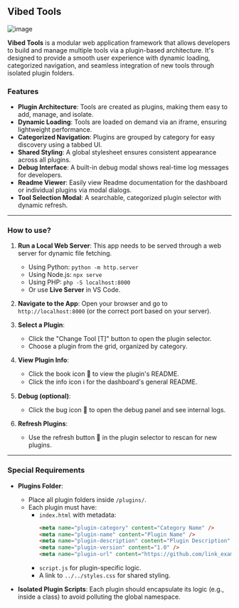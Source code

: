 ## Vibed Tools
![image](https://github.com/user-attachments/assets/25100601-fbca-4408-a966-cfecc9709b3f)

**Vibed Tools** is a modular web application framework that allows developers to build and manage multiple tools via a plugin-based architecture. It's designed to provide a smooth user experience with dynamic loading, categorized navigation, and seamless integration of new tools through isolated plugin folders.

### Features

- **Plugin Architecture**: Tools are created as plugins, making them easy to add, manage, and isolate.
- **Dynamic Loading**: Tools are loaded on demand via an iframe, ensuring lightweight performance.
- **Categorized Navigation**: Plugins are grouped by category for easy discovery using a tabbed UI.
- **Shared Styling**: A global stylesheet ensures consistent appearance across all plugins.
- **Debug Interface**: A built-in debug modal shows real-time log messages for developers.
- **Readme Viewer**: Easily view Readme documentation for the dashboard or individual plugins via modal dialogs.
- **Tool Selection Modal**: A searchable, categorized plugin selector with dynamic refresh.

---

### How to use?

1. **Run a Local Web Server**:
   This app needs to be served through a web server for dynamic file fetching.

   - Using Python: `python -m http.server`
   - Using Node.js: `npx serve`
   - Using PHP: `php -S localhost:8000`
   - Or use **Live Server** in VS Code.

2. **Navigate to the App**:
   Open your browser and go to `http://localhost:8000` (or the correct port based on your server).

3. **Select a Plugin**:

   - Click the "Change Tool [T]" button to open the plugin selector.
   - Choose a plugin from the grid, organized by category.

4. **View Plugin Info**:

   - Click the book icon 📖 to view the plugin's README.
   - Click the info icon ℹ️ for the dashboard's general README.

5. **Debug (optional)**:

   - Click the bug icon 🐞 to open the debug panel and see internal logs.

6. **Refresh Plugins**:
   - Use the refresh button 🔄 in the plugin selector to rescan for new plugins.

---

### Special Requirements

- **Plugins Folder**:

  - Place all plugin folders inside `/plugins/`.
  - Each plugin must have:
    - `index.html` with metadata:
      ```html
      <meta name="plugin-category" content="Category Name" />
      <meta name="plugin-name" content="Plugin Name" />
      <meta name="plugin-description" content="Plugin Description" />
      <meta name="plugin-version" content="1.0" />
      <meta name="plugin-url" content="https://github.com/link_example" />
      ```
    - `script.js` for plugin-specific logic.
    - A link to `../../styles.css` for shared styling.

- **Isolated Plugin Scripts**:
  Each plugin should encapsulate its logic (e.g., inside a class) to avoid polluting the global namespace.
